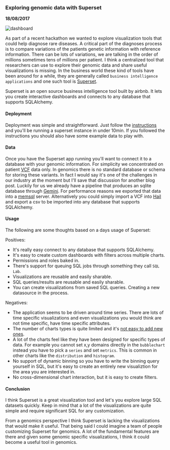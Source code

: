 ### Exploring genomic data with Superset
__18/08/2017__

![dashboard](assets/superset.png)

As part of a recent hackathon we wanted to explore visualization tools 
that could help diagnose rare diseases. A critical
part of the diagnoses process is to compare variations of the patients 
genetic information with reference information. There can be lots of 
variations, we are talking in the order of millions sometimes tens of 
millions per patient. I think a centralized tool that researchers
can use to explore their genomic data and share useful 
visualizations is missing. In the business world these kind of tools
have been around for a while, they are generally called 
`business intelligence applications` and one such tool is [Superset](http://airbnb.io/projects/superset/). 

Superset is an open source business intelligence tool built by airbnb. It 
lets you create interactive dashboards and connects to any database that
supports SQLAlchemy. 

#### Deployment
Deployment was simple and straightforward. Just follow the [instructions](https://superset.incubator.apache.org/installation.html)
and you'll be running a superset instance in under 10min. 
If you followed the instructions you should also have some example data 
to play with. 

#### Data
Once you have the Superset app running you'll want to connect it to
a database with your genomic information. 
For simplicity we concentrated on patient 
[VCF](https://en.wikipedia.org/wiki/Variant_Call_Format) data only. 
In genomics there is no standard database or schema for storing these 
variants. In fact I would say it's one of the challenges in our industry
at the moment but I'll save that discussion for another blog post. 
Luckily for us we already have a pipeline that produces an sqlite database
through [Gemini](https://gemini.readthedocs.io/en/latest). For performance 
reasons we exported that data into a [memsql](http://www.memsql.com/) 
server. Alternatively you could simply import a VCF into 
[Hail](https://github.com/hail-is/hail) and export a csv to be imported 
into any database that supports SQLAlchemy.

#### Usage 
The following are some thoughts based on a days usage of Superset:

Positives:
- It's really easy connect to any database that supports SQLAlchemy.
- It's easy to create custom dashboards with filters across multiple
charts.
- Permissions and roles baked in.
- There's support for queuing SQL jobs through something they call 
`SQL Lab`.
- Visualizations are reusable and easily sharable.
- SQL queries/results are reusable and easily sharable.
- You can create visualizations from saved SQL queries. Creating
a new datasource in the process.

Negatives:

- The application seems to be driven around time series. There are lots of
time specific visualizations and even visualizations you would think are
not time specific, have time specific attributes. 
- The number of charts types is quite limited and it's [not easy to add
new ones](https://github.com/apache/incubator-superset/issues/1405). 
- A lot of the charts feel like they have been designed for specific types 
of data. For example you cannot set x,y domains directly in the `bubblechart`
instead you have to pick a `series` and set `metrics`. This is common in other charts like 
the `distribution` and `histogram`.
- No support of dynamic binning so you have to write the binning query yourself
in SQL, but it's easy to create an entirely new visualiztion for the area
you are interested in.
- No cross-dimensional chart interaction, but it is easy to create filters.

#### Conclusion
I think Superset is a great visualization tool and let's you explore 
large SQL datasets quickly. Keep in mind that a lot of the 
visualizations are quite simple and require significant SQL for any
customization. 

From a genomics perspective I think Superset is lacking the 
visualizations that would make it useful. 
That being said I could imagine a team of people customizing 
Superset for genomics. A lot of the fundamental features are there and
given some genomic specific visualizations, I think it could become 
a  useful tool in genomics. 



